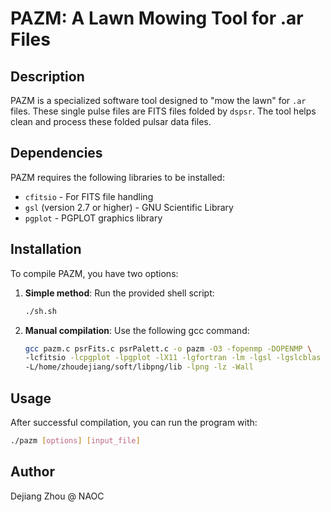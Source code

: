 # PAZM: A Lawn Mowing Tool for .ar Files

## Description
PAZM is a specialized software tool designed to "mow the lawn" for `.ar` files. These single pulse files are FITS files folded by `dspsr`. The tool helps clean and process these folded pulsar data files.

## Dependencies
PAZM requires the following libraries to be installed:

- `cfitsio` - For FITS file handling
- `gsl` (version 2.7 or higher) - GNU Scientific Library
- `pgplot` - PGPLOT graphics library

## Installation
To compile PAZM, you have two options:

1. **Simple method**: Run the provided shell script:
   ```bash
   ./sh.sh
   ```
2. **Manual compilation**: Use the following gcc command:
   ```bash
   gcc pazm.c psrFits.c psrPalett.c -o pazm -O3 -fopenmp -DOPENMP \
   -lcfitsio -lcpgplot -lpgplot -lX11 -lgfortran -lm -lgsl -lgslcblas \
   -L/home/zhoudejiang/soft/libpng/lib -lpng -lz -Wall
   ```

## Usage
After successful compilation, you can run the program with:

   ```bash
   ./pazm [options] [input_file]
   ```

## Author

Dejiang Zhou @ NAOC